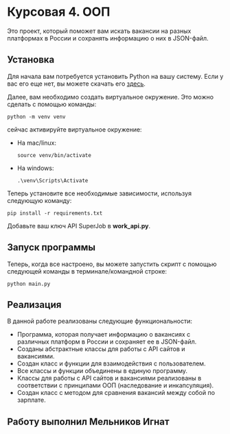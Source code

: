 # Курсовая 4. ООП

Это проект, который поможет вам искать вакансии на разных платформах в России и сохранять информацию о них в JSON-файл.

## Установка

Для начала вам потребуется установить Python на вашу систему. Если у вас его еще нет, вы можете скачать его [здесь](https://www.python.org/downloads/).

Далее, вам необходимо создать виртуальное окружение. Это можно сделать с помощью команды:

```
python -m venv venv
```

сейчас активируйте виртуальное окружение:
- На mac/linux:
  ```
  source venv/bin/activate
  ```
- На windows:
  ```
  .\venv\Scripts\Activate
  ```

Теперь установите все необходимые зависимости, используя следующую команду:
```
pip install -r requirements.txt
```
Добавьте ваш ключ API SuperJob в **work_api.py**.
## Запуск программы

Теперь, когда все настроено, вы можете запустить скрипт с помощью следующей команды в терминале/командной строке:

```
python main.py
```

## Реализация

В данной работе реализованы следующие функциональности:
- Программа, которая получает информацию о вакансиях с различных платформ в России и сохраняет ее в JSON-файл.
- Созданы абстрактные классы для работы с API сайтов и вакансиями.
- Создан класс и функции для взаимодействия с пользователем.
- Все классы и функции объединены в единую программу.
- Классы для работы с API сайтов и вакансиями реализованы в соответствии с принципами ООП (наследование и инкапсуляция).
- Создан класс с методом для сравнения вакансий между собой по зарплате.

## Работу выполнил Мельников Игнат